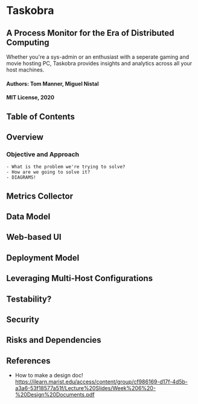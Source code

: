 # Taskobra 
## A Process Monitor for the Era of Distributed Computing

Whether you're a sys-admin or an enthusiast with a seperate gaming and movie hosting PC, Taskobra provides insights and analytics across all your host machines. 

#### Authors: Tom Manner, Miguel Nistal
#### MIT License, 2020 

## Table of Contents


## Overview

### Objective and Approach
	- What is the problem we're trying to solve?
	- How are we going to solve it? 
	- DIAGRAMS!

## Metrics Collector


## Data Model 


## Web-based UI


## Deployment Model


## Leveraging Multi-Host Configurations


## Testability?


## Security


## Risks and Dependencies


## References
- How to make a design doc!
	https://ilearn.marist.edu/access/content/group/cf986169-d17f-4d5b-a3a6-53f18577a51f/Lecture%20Slides/Week%206%20-%20Design%20Documents.pdf


